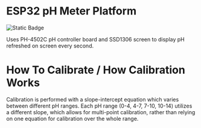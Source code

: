 # ESP32 pH Meter Platform
![Static Badge](https://img.shields.io/badge/status-broken/incomplete-red)

Uses PH-4502C pH controller board and SSD1306 screen to display pH refreshed on screen every second.

# How To Calibrate / How Calibration Works
Calibration is performed with a slope-intercept equation which varies between different pH ranges. Each pH range (0-4, 4-7, 7-10, 10-14) utilizes a different slope, 
which allows for multi-point calibration, rather than relying on one equation for calibration over the whole range.
